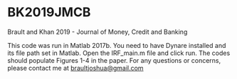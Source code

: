 # BK2019JMCB
Brault and Khan 2019 - Journal of Money, Credit and Banking

This code was run in Matlab 2017b. You need to have Dynare installed and its file path set in Matlab. Open the IRF_main.m file and click run. The codes should populate Figures 1-4 in the paper. For any questions or concerns, please contact me at braultjoshua@gmail.com
